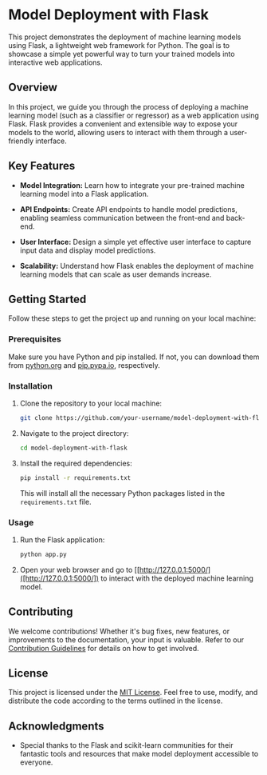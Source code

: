 # Model Deployment with Flask

This project demonstrates the deployment of machine learning models using Flask, a lightweight web framework for Python. The goal is to showcase a simple yet powerful way to turn your trained models into interactive web applications.

## Overview

In this project, we guide you through the process of deploying a machine learning model (such as a classifier or regressor) as a web application using Flask. Flask provides a convenient and extensible way to expose your models to the world, allowing users to interact with them through a user-friendly interface.

## Key Features

- **Model Integration:** Learn how to integrate your pre-trained machine learning model into a Flask application.
  
- **API Endpoints:** Create API endpoints to handle model predictions, enabling seamless communication between the front-end and back-end.

- **User Interface:** Design a simple yet effective user interface to capture input data and display model predictions.

- **Scalability:** Understand how Flask enables the deployment of machine learning models that can scale as user demands increase.

## Getting Started

Follow these steps to get the project up and running on your local machine:

### Prerequisites

Make sure you have Python and pip installed. If not, you can download them from [python.org](https://www.python.org/downloads/) and [pip.pypa.io](https://pip.pypa.io/en/stable/installation/), respectively.

### Installation

1. Clone the repository to your local machine:

    ```bash
    git clone https://github.com/your-username/model-deployment-with-flask.git
    ```

2. Navigate to the project directory:

    ```bash
    cd model-deployment-with-flask
    ```

3. Install the required dependencies:

    ```bash
    pip install -r requirements.txt
    ```

   This will install all the necessary Python packages listed in the `requirements.txt` file.

### Usage

1. Run the Flask application:

    ```bash
    python app.py
    ```

2. Open your web browser and go to [[http://127.0.0.1:5000/]([http://127.0.0.1:5000/]) to interact with the deployed machine learning model.

## Contributing

We welcome contributions! Whether it's bug fixes, new features, or improvements to the documentation, your input is valuable. Refer to our [Contribution Guidelines](CONTRIBUTING.md) for details on how to get involved.

## License

This project is licensed under the [MIT License](LICENSE). Feel free to use, modify, and distribute the code according to the terms outlined in the license.

## Acknowledgments

- Special thanks to the Flask and scikit-learn communities for their fantastic tools and resources that make model deployment accessible to everyone.
